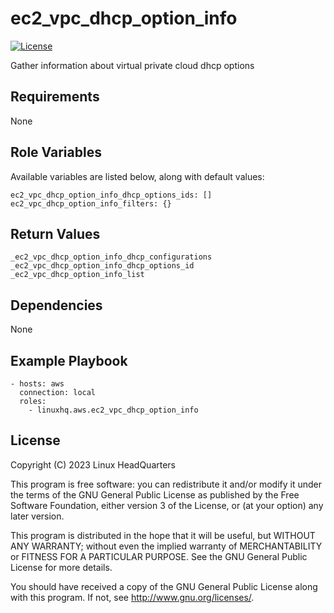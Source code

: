 # ec2\_vpc\_dhcp\_option\_info

[![License](https://img.shields.io/badge/license-GPLv3-lightgreen)](https://www.gnu.org/licenses/gpl-3.0.en.html#license-text)

Gather information about virtual private cloud dhcp options

## Requirements

None

## Role Variables

Available variables are listed below, along with default values:

    ec2_vpc_dhcp_option_info_dhcp_options_ids: []
    ec2_vpc_dhcp_option_info_filters: {}

## Return Values

    _ec2_vpc_dhcp_option_info_dhcp_configurations
    _ec2_vpc_dhcp_option_info_dhcp_options_id
    _ec2_vpc_dhcp_option_info_list

## Dependencies

None

## Example Playbook

    - hosts: aws
      connection: local
      roles:
        - linuxhq.aws.ec2_vpc_dhcp_option_info

## License

Copyright (C) 2023 Linux HeadQuarters

This program is free software: you can redistribute it and/or modify
it under the terms of the GNU General Public License as published by
the Free Software Foundation, either version 3 of the License, or
(at your option) any later version.

This program is distributed in the hope that it will be useful,
but WITHOUT ANY WARRANTY; without even the implied warranty of
MERCHANTABILITY or FITNESS FOR A PARTICULAR PURPOSE. See the
GNU General Public License for more details.

You should have received a copy of the GNU General Public License
along with this program. If not, see <http://www.gnu.org/licenses/>.
